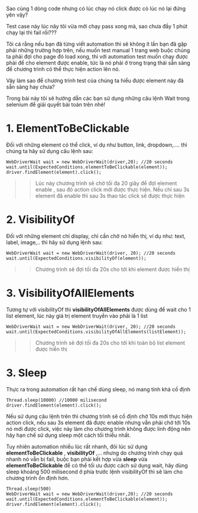 Sao cùng 1 dòng code nhưng có lúc chạy nó click được có lúc nó lại đứng yên vậy?

Test case này lúc nãy tôi vừa mới chạy pass xong mà, sao chưa đầy 1 phút chạy lại thì fail rồi???

Tôi cá rằng nếu bạn đã từng viết automation thì sẽ không ít lần bạn đã gặp phải những trường hợp trên, nếu muốn test manual 1 trang web buộc chúng ta phải đợi cho page đó load xong, thì với automation test muốn chạy được phải để cho element được enable, tức là nó phải ở trong trạng thái sẵn sàng để chương trình có thể thực hiện action lên nó. 

Vậy làm sao để chương trình test của chúng ta hiểu được element này đã sẵn sàng hay chưa? 

Trong bài này tôi sẽ hướng dẫn các bạn sử dụng những câu lệnh Wait trong selenium để giải quyết bài toán trên nhé!

# 1.  ElementToBeClickable
 Đối với những element  có thể click, ví dụ như button, link, dropdown,.... thì chúng ta hãy sử dụng câu lệnh sau: 
 
```
WebDriverWait wait = new WebDriverWait(driver,20); //20 seconds
wait.until(ExpectedConditions.elementToBeClickable(element));
driver.findElement(element).click(); 
```

>> Lúc này chương trình sẽ chờ tối đa 20 giây để đợi element enable , sau đó action click mới được thực hiện. Nếu chỉ sau 3s element đã enable thì sau 3s thao tác click sẽ được thực hiện

# 2. VisibilityOf
Đối với những element chỉ display, chỉ cần chờ nó hiển thị, ví dụ như: text, label, image,.. thì hãy sử dụng lệnh sau: 
```
WebDriverWait wait = new WebDriverWait(driver, 20); //20 seconds
wait.until(ExpectedConditions.visibilityOf(element));
```

>> Chương trình sẽ đợi tối đa 20s cho tới khi element được hiển thị 
# 3. VisibilityOfAllElements
Tương tự với visibilityOf thì **visibilityOfAllElements** được dùng để wait cho 1 list element, lúc này giá trị element truyền vào phải là 1 list 
```
WebDriverWait wait = new WebDriverWait(driver, 20); //20 seconds
wait.until(ExpectedConditions.visibilityOfAllElements(listElement));
```
>> Chương trình sẽ đợi tối đa 20s cho tới khi toàn bộ list element được hiển thị 
# 3. Sleep
Thực ra trong automation rất hạn chế dùng sleep, nó mang tính khá cố định
```
Thread.sleep(10000) //10000 milisecond
driver.findElement(element).click(); 
```
Nếu sử dụng câu lệnh trên thì chương trình sẽ cố định chờ 10s mới thực hiện action click, nếu sau 3s element đã được enable nhưng vẫn phải chờ tới 10s nó mới được click, việc này làm cho chương trình không được linh động nên hãy hạn chế sử dụng sleep một cách tối thiểu nhất. 

Tuy nhiên automation nhiều lúc rất nhanh, đôi lúc sử dụng **elementToBeClickable** , **visibilityOf** ,... nhưng do chương trình chạy quá nhanh nó vẫn bị fail, buộc bạn phải kết hợp vừa **sleep** vừa **elementToBeClickable** để có thể tối ưu được cách sử dụng wait, hãy dùng sleep khoảng 500 milisecond ở phía trước lệnh visibilityOf thì sẽ làm cho chương trình ổn định hơn.

```
Thread.sleep(500) 
WebDriverWait wait = new WebDriverWait(driver,20); //20 seconds
wait.until(ExpectedConditions.elementToBeClickable(element));
driver.findElement(element).click();
```